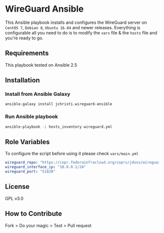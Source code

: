 # WireGuard Ansible

This Ansible playbook installs and configures the WireGuard server on `CentOS 7`, `Debian 8`, `Ubuntu 16.04` and newer releases. Everything is configurable all you need to do is to modify the `vars` file & the `hosts` file and you're ready to go.

## Requirements
This playbook tested on Ansible 2.5

## Installation

### Install from Ansible Galaxy
```sh
ansible-galaxy install jchristi.wireguard-ansible
```

### Run Ansible playbook
```sh
ansible-playbook -i hosts_inventory wireguard.yml
```

## Role Variables
To configure the script before using it please check `vars/main.yml`
```yml
wireguard_repo: "https://copr.fedorainfracloud.org/coprs/jdoss/wireguard/repo/epel-7/jdoss-wireguard-epel-7.repo"
wireguard_interface_ip: "10.0.0.1/24"
wireguard_port: "51820"
```


## License
GPL v3.0

## How to Contribute
Fork > Do your magic > Test > Pull request
